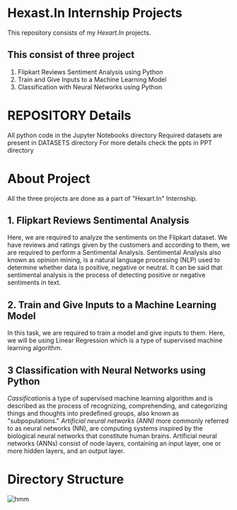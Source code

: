 # Hexast.In Internship Projects
This repository consists of my *Hexart.In* projects.
## This consist of three project
1. Flipkart Reviews Sentiment Analysis using Python
2. Train and Give Inputs to a Machine Learning Model
3. Classification with Neural Networks using Python
# REPOSITORY Details
All python code in the Jupyter Notebooks directory
Required datasets are present in DATASETS directory
For more details check the ppts in PPT directory
# About Project
All the three projects are done as a part of "Hexart.In" Internship.
## 1. Flipkart Reviews Sentimental Analysis
Here, we are required to analyze the sentiments on the Flipkart dataset. We have reviews and ratings given by the customers and according to them, we are required to perform a Sentimental Analysis. Sentimental Analysis also known as opinion mining, is a natural language processing (NLP) used to determine whether data is positive, negative or neutral. It can be said that sentimental analysis is the process of detecting positive or negative sentiments in text.
## 2. Train and Give Inputs  to a Machine Learning Model
In this task, we are required to train a model and give inputs to them. Here, we will be using Linear Regression which is a type of supervised machine learning algorithm. 
## 3 Classification with Neural Networks using Python
*Cassification*is a type of supervised machine learning algorithm and is described as the process of recognizing, comprehending, and categorizing things and thoughts into predefined groups, also known as "subpopulations." *Artificial neural networks (ANN)* more commonly referred to as neural networks (NN), are computing systems inspired by the biological neural networks that constitute human brains. Artificial neural networks (ANNs) consist of node layers, containing an input layer, one or more hidden layers, and an output layer.

# Directory Structure
![hmm](https://user-images.githubusercontent.com/84663947/212547014-e39ea6b6-cb8e-415e-bd68-9bd49adda392.jpg)
